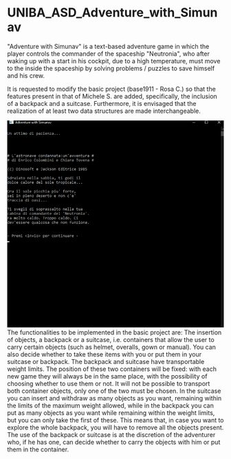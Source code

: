 # UNIBA_ASD_Adventure_with_Simunav
"Adventure with Simunav" is a text-based adventure game in which the player controls the commander of the spaceship "Neutronia", who after waking up with a start in his cockpit, due to a high temperature, must move to the inside the spaceship by solving problems / puzzles to save himself and his crew.

It is requested to modify the basic project (base1911 - Rosa C.) so that the features present in that of Michele S. are added, specifically, the inclusion of a backpack and a suitcase. Furthermore, it is envisaged that the realization of at least two data structures are made interchangeable.

![](UNIBA_ASD.gif)
The functionalities to be implemented in the basic project are:
The insertion of objects, a backpack or a suitcase, i.e. containers that allow the user to carry certain objects (such as helmet, overalls, gown or manual). You can also decide whether to take these items with you or put them in your suitcase or backpack.
The backpack and suitcase have transportable weight limits. The position of these two containers will be fixed: with each new game they will always be in the same place, with the possibility of choosing whether to use them or not. It will not be possible to transport both
container objects, only one of the two must be chosen.
In the suitcase you can insert and withdraw as many objects as you want, remaining within the limits of the maximum weight allowed, while in the backpack you can put as many objects as you want while remaining within the weight limits, but you can only take the first of these.
This means that, in case you want to explore the whole backpack, you will have to remove all the objects present. The use of the backpack or suitcase is at the discretion of the adventurer who, if he has one, can decide whether to carry the objects with him or put them in the container.
